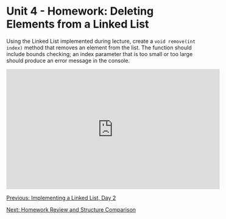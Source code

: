 # Unit 4 - Homework: Deleting Elements from a Linked List

Using the Linked List implemented during lecture, create a `void remove(int index)` method that removes an element from the list.  The function should include bounds checking; an index parameter that is too small or too large should produce an error message in the console.

<iframe width="560" height="315" src="https://www.youtube.com/embed/poyXuGJyQZI" frameborder="0" gesture="media" allow="encrypted-media" allowfullscreen></iframe>

<br>

[Previous: Implementing a Linked List, Day 2](day5.md)

[Next: Homework Review and Structure Comparison](day6.md)
